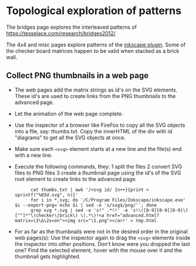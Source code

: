 # Topological exploration of patterns

The bridges page explores the interleaved patterns of https://tesselace.com/research/bridges2012/

The 4x4 and misc pages explore patterns of the [inkscape plugin]. Some of the checker board matrices happen to be valid when stacked as a brick wall.

## Collect PNG thumbnails in a web page

* The web pages add the matrix strings as id's on the SVG elements. These id's are used to create links from the PNG thumbnails to the advanced page.
* Let the animation of the web page complete.
* Use the inspector of a browser like FireFox to copy all the SVG objects into a file, say: thumbs.txt. Copy the innerHTML of the div with id "diagrams" to get all the SVG objects at once.
* Make sure each `<svg>` element starts at a new line and the file(s) end with a new line.
* Execute the following commands, they:
  1 split the files
  2 convert SVG files to PNG files
  3 create a thumbnail page using the id's of the SVG root element to create links to the advanced page.

            cat thumbs.txt | awk '/<svg id/ {n++}{print > sprintf("%03d.svg", n)}'
            for i in *.svg; do '/C/Program Files/Inkscape/inkscape.exe' $i --export-png=`echo $i | sed -e 's/svg$/png/'`; done
            grep svg *.svg | sed -e 's!" .*!!' -e 's!\([0-9][0-9][0-9]\)[^"]*"\(checker\|brick\) \(.*\)!<a href="advanced.html?matrix=\3\&\2s=on"><img src="\1.png"></a>!' > tmp.html

* For as far as the thumbnails were not in the desired order in the original web pages(s): Use the inspector again to drag the `<svg>` elements inside the inspector into other positions. Don't know were you dropped the last one? Find the selected element, hover with the mouse over it and the thumbnail gets highlighted.

[inkscape plugin]: https://github.com/d-bl/inkscape-bobbinlace/tree/master/input/lace_ground/checker
[Rearrange]: https://github.com/d-bl/inkscape-bobbinlace/issues/14